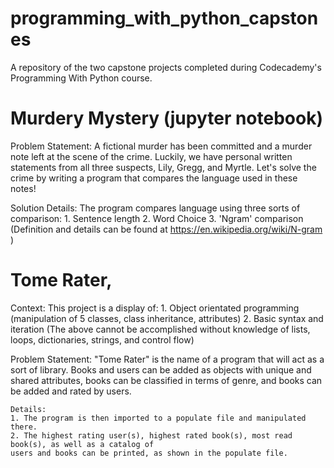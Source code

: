 # programming_with_python_capstones
A repository of the two capstone projects completed during Codecademy's Programming With Python course.

# Murdery Mystery (jupyter notebook)
  Problem Statement:
    A fictional murder has been committed and a murder note left at the scene of the crime.
    Luckily, we have personal written statements from all three suspects, Lily, Gregg, and Myrtle.
    Let's solve the crime by writing a program that compares the language used in these notes!
    
  Solution Details:
    The program compares language using three sorts of comparison:
    1. Sentence length
    2. Word Choice
    3. 'Ngram' comparison (Definition and details can be found at https://en.wikipedia.org/wiki/N-gram )
  
  
# Tome Rater, 
  Context:
    This project is a display of:
    1. Object orientated programming (manipulation of 5 classes, class inheritance, attributes)
    2. Basic syntax and iteration (The above cannot be accomplished without knowledge of lists, 
       loops, dictionaries, strings, and control flow)
       
  Problem Statement:
    "Tome Rater" is the name of a program that will act as a sort of library. Books and users can
    be added as objects with unique and shared attributes, books can be classified in terms of genre,
    and books can be added and rated by users.
    
    Details:
    1. The program is then imported to a populate file and manipulated there.
    2. The highest rating user(s), highest rated book(s), most read book(s), as well as a catalog of 
    users and books can be printed, as shown in the populate file.
    
    
    
    
